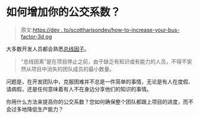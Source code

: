 # 如何增加你的公交系数？

> 原文:[https://dev . to/scottharisondev/how-to-increase-your-bus-factor-3d pg](https://dev.to/scottharrisondev/how-to-increase-your-bus-factor-3dpg)

大多数开发人员都会熟悉[总线因子](https://en.wikipedia.org/wiki/Bus_factor)。

> “总线因素”是在项目停止之前，由于缺乏有知识或有能力的人员，不得不突然从项目中消失的团队成员的最小数量。

问题是，在开发团队中，克服困难并不总是一件简单的事情，无论是有人在度假、请病假，还是任何意味着有人不在身边分享他们的知识的事情。

你用什么方法来提高你的公交系数？您如何确保整个团队都跟上项目的进度，而不会过多地降低生产能力？
